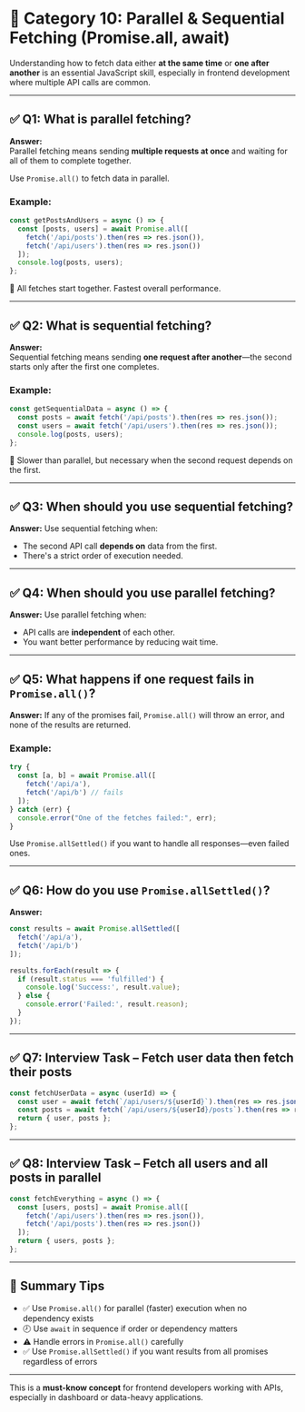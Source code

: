 
# 🔄 Category 10: Parallel & Sequential Fetching (Promise.all, await)

Understanding how to fetch data either **at the same time** or **one after another** is an essential JavaScript skill, especially in frontend development where multiple API calls are common.

---

## ✅ Q1: What is parallel fetching?

**Answer:**  
Parallel fetching means sending **multiple requests at once** and waiting for all of them to complete together.

Use `Promise.all()` to fetch data in parallel.

### Example:

```js
const getPostsAndUsers = async () => {
  const [posts, users] = await Promise.all([
    fetch('/api/posts').then(res => res.json()),
    fetch('/api/users').then(res => res.json())
  ]);
  console.log(posts, users);
};
```

🧠 All fetches start together. Fastest overall performance.

---

## ✅ Q2: What is sequential fetching?

**Answer:**  
Sequential fetching means sending **one request after another**—the second starts only after the first one completes.

### Example:

```js
const getSequentialData = async () => {
  const posts = await fetch('/api/posts').then(res => res.json());
  const users = await fetch('/api/users').then(res => res.json());
  console.log(posts, users);
};
```

🧠 Slower than parallel, but necessary when the second request depends on the first.

---

## ✅ Q3: When should you use sequential fetching?

**Answer:**
Use sequential fetching when:
- The second API call **depends on** data from the first.
- There's a strict order of execution needed.

---

## ✅ Q4: When should you use parallel fetching?

**Answer:**
Use parallel fetching when:
- API calls are **independent** of each other.
- You want better performance by reducing wait time.

---

## ✅ Q5: What happens if one request fails in `Promise.all()`?

**Answer:**
If any of the promises fail, `Promise.all()` will throw an error, and none of the results are returned.

### Example:

```js
try {
  const [a, b] = await Promise.all([
    fetch('/api/a'),
    fetch('/api/b') // fails
  ]);
} catch (err) {
  console.error("One of the fetches failed:", err);
}
```

Use `Promise.allSettled()` if you want to handle all responses—even failed ones.

---

## ✅ Q6: How do you use `Promise.allSettled()`?

**Answer:**

```js
const results = await Promise.allSettled([
  fetch('/api/a'),
  fetch('/api/b')
]);

results.forEach(result => {
  if (result.status === 'fulfilled') {
    console.log('Success:', result.value);
  } else {
    console.error('Failed:', result.reason);
  }
});
```

---

## ✅ Q7: Interview Task – Fetch user data then fetch their posts

```js
const fetchUserData = async (userId) => {
  const user = await fetch(`/api/users/${userId}`).then(res => res.json());
  const posts = await fetch(`/api/users/${userId}/posts`).then(res => res.json());
  return { user, posts };
};
```

---

## ✅ Q8: Interview Task – Fetch all users and all posts in parallel

```js
const fetchEverything = async () => {
  const [users, posts] = await Promise.all([
    fetch('/api/users').then(res => res.json()),
    fetch('/api/posts').then(res => res.json())
  ]);
  return { users, posts };
};
```

---

## 🔄 Summary Tips

- ✅ Use `Promise.all()` for parallel (faster) execution when no dependency exists
- 🕗 Use `await` in sequence if order or dependency matters
- ⚠️ Handle errors in `Promise.all()` carefully
- ✅ Use `Promise.allSettled()` if you want results from all promises regardless of errors

---

This is a **must-know concept** for frontend developers working with APIs, especially in dashboard or data-heavy applications.
